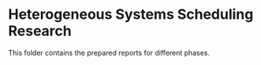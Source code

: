 # Heterogeneous Systems Scheduling Research   

This folder contains the prepared reports for different phases.